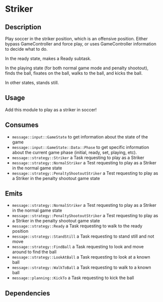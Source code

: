 # Striker

## Description

Play soccer in the striker position, which is an offensive position. Either bypass GameController and force play, or uses GameController information to decide what to do.

In the ready state, makes a Ready subtask.

In the playing state (for both normal game mode and penalty shootout), finds the ball, fixates on the ball, walks to the ball, and kicks the ball.

In other states, stands still.

## Usage

Add this module to play as a striker in soccer!

## Consumes

- `message::input::GameState` to get information about the state of the game
- `message::input::GameState::Data::Phase` to get specific information about the current game phase (initial, ready, set, playing, etc).
- `message::strategy::Striker` a Task requesting to play as a Striker
- `message::strategy::NormalStriker` a Test requesting to play as a Striker in the normal game state
- `message::strategy::PenaltyShootoutStriker` a Test requesting to play as a Striker in the penalty shootout game state

## Emits

- `message::strategy::NormalStriker` a Test requesting to play as a Striker in the normal game state
- `message::strategy::PenaltyShootoutStriker` a Test requesting to play as a Striker in the penalty shootout game state
- `message::strategy::Ready` a Task requesting to walk to the ready position
- `message::strategy::StandStill` a Task requesting to stand still and not move
- `message::strategy::FindBall` a Task requesting to look and move around to find the ball
- `message::strategy::LookAtBall` a Task requesting to look at a known ball
- `message::strategy::WalkToBall` a Task requesting to walk to a known ball
- `message::planning::KickTo` a Task requesting to kick the ball

## Dependencies
